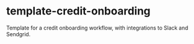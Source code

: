 # template-credit-onboarding
Template for a credit onboarding workflow, with integrations to Slack and Sendgrid.
